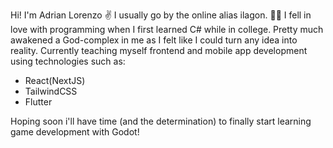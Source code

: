 Hi! I'm Adrian Lorenzo ✌
I usually go by the online alias ilagon. 🐱‍👤
I fell in love with programming when I first learned C# while in college.
Pretty much awakened a God-complex in me as I felt like I could turn any idea into reality.
Currently teaching myself frontend and mobile app development using technologies such as:
- React(NextJS) 
- TailwindCSS
- Flutter

Hoping soon i'll have time (and the determination) to finally start learning game development with Godot!

<!---
ilagon/ilagon is a ✨ special ✨ repository because its `README.md` (this file) appears on your GitHub profile.
You can click the Preview link to take a look at your changes.
--->
